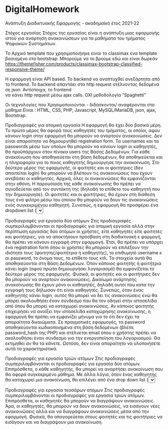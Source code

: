 # DigitalHomework
Ανάπτυξη Διαδικτυακής Εφαρμογής - ακαδημαϊκό έτος 2021-22


Στόχος εργασίας
Στόχος της εργασίας είναι η ανάπτυξη μιας εφαρμογής ιστού για ανάρτηση ανακοινώσεων για τα μαθήματα του τμήματος Ψηφιακών Συστημάτων.


To Αρχικό template που χρησιμοποιήιηκε είναι το classimax ενα template βασισμένο στο bootstrap.
Μπορούμε να το βρούμε εδώ και είναι δωρεάν https://themefisher.com/products/classimax-bootstrap-classified-responsive-theme/

Η εφαρμογή είναι API based. Το backend να αναπτυχθεί ανεξάρτητα από το frontend. Το backend απαντάει στα http request στέλνοντας δεδομένα σε json. Αντίστοιχα, το frontend  
να κάνει http request μέσω ajax calls. ΟΧΙ μεθοδολογία “Spaghetti” 

Οι τεχνολογίες που Χρησιμοποιούνται - διδάσκονται/ αναφέρονται στο μάθημα Είναι : HTML, CSS, PHP, Javascript, MySQL/MariaDB, json, ajax, Bootstrap.


Προδιαγραφές για ατομική εργασία
Η εφαρμογή θα έχει δύο βασικά μέρη. Το πρώτο μέρος θα αφορά τους καθηγητές του τμήματος, οι οποίοι, αφου κάνουν login στην εφαρμογή θα μπορούν να αναρτούν  ανακοινώσεις. Δεν είναι απαραίτητο να δημιουργηθεί registration form. 
Τα usernames και τα passwords μέσω των οποίων θα μπορούν να κάνουν login οι καθηγητές, θα προϋπάρχουν στον πίνακα users της Βάσης Δεδομένων. Για κάθε ανακοίνωση που αποθηκεύεται στη βάση δεδομένων, θα αποθηκεύεται και η 
πληροφορία για το ποιος καθηγητής δημιούργησε την ανακοίνωση.
Στο δεύτερο μέρος της εφαρμογής, οι φοιτητές και οι φοιτητριες (δεν απαιτείται login) θα μπορούν να βλέπουν τις ανακοινώσεις που έχουν ανεβάσει οι καθηγητές. Αρχικά, όλες οι ανακοινώσεις θα εμφανίζονται στην οθόνη. 
Η παρουσίαση της κάθε ανακοίνωσης θα πρέπει να συνοδεύεται από τον συντάκτη της (δηλαδή το επίθετο του καθηγητή που την δημιούργησε). Οι φοιτητές και οι φοιτήτριες, θα έχουν στη διάθεση τους ένα φιλτρο μέσω του οποίου 
θα μπορούν να δουν τις ανακοινώσεις ενός συγκεκριμένου καθηγητή. Συνεπώς, η εφαρμογή θα προσφέρει ένα dropdown list (<select>) όπου θα φορτώνονται δυναμικά από τη Βάση Δεδομένων τα επίθετα των καθηγητών. Όταν ο χρήστης 
επιλέγει το επίθετο κάποιου καθηγητή, τότε θα εμφανίζονται μόνο οι ανακοινώσεις του συγκεκριμένου καθηγητή.

Προδιαγραφές για εργασία δύο ατόμων
Στις προδιαγραφές συμπεριλαμβάνονται οι προδιαγραφές για ατομική εργασία αλλά στην περίπτωση εργασίας δύο ατόμων οι χρήστες, είτε καθηγητές είτε φοιτητές και φοιτήτριες, για να αποκτήσουν πρόσβαση στη διαδικτυακή ε
φαρμογή, θα πρέπει να κάνουν εγγραφή στην εφαρμογή. Έτσι, θα πρέπει να υπάρχει ένα registration form όπου οι χρήστες θα μπορούν να επιλέξουν την ιδιότητα τους (φοιτητής/φοιτήτρια ή καθηγητής), το επιθυμητό username κ
αι password, το όνομα τους, το επίθετο τους κτλ. Τα στοιχεία αυτά θα αποθηκεύονται στη Βάση Δεδομένων. Όταν κάποιος φοιτητής ή φοιτήτρια κάνει login (αφού πρώτα δημιουργήσει λογαριασμό) θα εμφανίζεται το δεύτερο 
μέρος της εφαρμογής. Φυσικά, οι φοιτητές και οι φοιτήτριες δεν θα μπορούν να αναρτούν ανακοινώσεις. Δικαίωμα ανάρτησης ανακοίνωσης θα έχουν μόνο οι καθηγητές, δηλαδή αυτοί που κατα την εγγραφή τους δήλωσαν ότι 
είναι καθηγητές. Συνεπώς, όταν ένας καθηγητής κάνει login, αυτός θα μπορεί να δει τις ανακοινώσεις ενώ θα μπορεί ακολουθήσει έναν σύνδεσμο που θα τον οδηγεί στην ιστοσελίδα από όπου θα μπορεί να καταχωρεί ανακοινώσεις. 
Αν κάποιος φοιτητής επιχειρήσει να ανοίξει την ιστοσελίδα καταχώρησης ανακοίνωσης, η εφαρμογή θα πρέπει να εμφανίζει μήνυμα για το ότι δεν έχει τα απαραίτητα δικαιώματα.
Σε πραγματικές εφαρμογές, τα password αποθηκεύονται κωδικοποιημένα στη βάση δεδομένων (βλέπε password_hash της PHP) και στέλνεται email όπου ο χρήστης πρέπει να ακολουθήσει έναν σύνδεσμο για την ενεργοποίηση του 
λογαριασμού. Θα εκτιμηθεί αν θα τα κάνετε. Ωστόσο, δεν είναι απαραίτητο να υλοποιήσετε αυτά τα χαρακτηριστικά.

Προδιαγραφές για εργασία τριών ατόμων
Στις προδιαγραφές συμπεριλαμβάνονται οι προδιαγραφές για εργασία δύο ατόμων. Επιπρόσθετα, ο κάθε καθηγητής, θα μπορεί να αναρτήσει ανακοίνωση που θα αφορά συγκεκριμένο μάθημα. Με άλλα λόγια, όταν ένας καθηγητής 
θα καταχωρεί μια ανακοίνωση, θα επιλέγει από ένα drop down list (<select>) και το μάθημα που θα αφορά η συγκεκριμένη ανακοίνωση. Όλοι οι καθηγητές θα μπορούν να ανεβάζουν ανακοινώσεις για οποιοδήποτε μάθημα. 
Οι φοιτητές και οι φοιτήτριες αφου κάνουν login, θα βλέπουν όλες τις ανακοινώσεις. Ωστόσο, θα έχουν στη διάθεση τους δύο φίλτρα. Το ένα θα αφορά τον καθηγητή και το άλλο το μάθημα. Για παράδειγμα, αν ο χρήστης 
επιλέξει από το ένα φίλτρο το όνομα τον καθηγητή “Ουγιάρογλου” και από το άλλο φίλτρο το μάθημα “Ανάπτυξη Διαδικτυακών Εφαρμογών”, η εφαρμογή θα εμφανίζει τις ανακοινώσεις που έχουν γίνει από τον καθηγητή 
“Ουγιάρογλου” και αφορούν το μάθημα “Ανάπτυξη Διαδικτυακών Εφαρμογών”. Αντίστοιχα, αν ο χρήστης επιλέξει κάτι μόνο από το ένα φίλτρο, το άλλο φιλτρο θα αγνοηθεί. Για παράδειγμα, αν ο χρήστης επιλέξει από 
το φίλτρο του μαθήματος το μάθημα “Ανάπτυξη Διαδικτυακών Εφαρμογών”, θα εμφανίζονται όλες οι ανακοινώσεις για το συγκεκριμένο μάθημα που έχουν δημιουργηθεί από όλους τους καθηγητές. 
Φυσικά, τα ονόματα των μαθημάτων, θα φορτώνονται δυναμικά από τη βάση δεδομένων. Για παράδειγμα αν ο πίνακας της βάσης δεδομένων που αφορά τα μαθήματα περιλαμβάνει πέντε μαθήματα, μόνο πέντε μαθήματα θα 
εμφανίζονται τόσο στο φίλτρο που αφορά την σελίδα που παρουσιάζονται οι ανακοινώσεις όσο στο στο drop down list της σελίδας που αφορά την καταχώρηση νέας ανακοίνωσης. Τα μαθήματα θα προϋπάρχουν στη βάση 
δεδομένων. Δεν είναι απαραίτητο να αναπτύξετε λειτουργία για την καταχώρηση μαθημάτων μέσω της εφαρμογής.

Προδιαγραφές για εργασία τεσσάρων ατόμων
Στις προδιαγραφές συμπεριλαμβάνονται οι προδιαγραφές για εργασία τριών ατόμων. Επιπρόσθετα, οι καθηγητές θα μπορούν να διαγράψουν ανακοινώσεις. Άρα, οι καθηγητές, θα μπορούν να δουν ανακοινώσεις, να 
εισάγουν νέες ανακοινώσεις αλλά και να διαγράψουν ανακοινώσεις μέσα από την εφαρμογή. Φυσικά, θα απαγορεύεται στους φοιτητές και τις φοιτήτριες να εισάγουν και να διαγράψουν μια ανακοίνωση.

